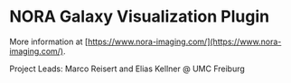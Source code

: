 # NORA Galaxy Visualization Plugin

More information at [https://www.nora-imaging.com/](https://www.nora-imaging.com/).

Project Leads:
Marco Reisert and Elias Kellner @ UMC Freiburg
